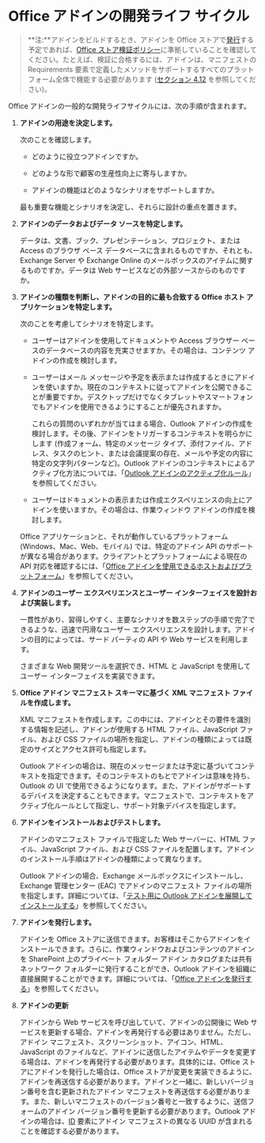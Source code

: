 	
# <a name="office-add-ins-development-lifecycle"></a>Office アドインの開発ライフ サイクル

>**注:**アドインをビルドするとき、アドインを Office ストアで[発行](../publish/publish.md)する予定であれば、[Office ストア検証ポリシー](https://msdn.microsoft.com/en-us/library/jj220035.aspx)に準拠していることを確認してください。たとえば、検証に合格するには、アドインは、マニフェストの Requirements 要素で定義したメソッドをサポートするすべてのプラットフォーム全体で機能する必要があります ([セクション 4.12](https://msdn.microsoft.com/en-us/library/jj220035.aspx#Anchor_3) を参照してください)。

Office アドインの一般的な開発ライフサイクルには、次の手順が含まれます。


1.  **アドインの用途を決定します。**
    
    次のことを確認します。
    
      - どのように役立つアドインですか。 
    
      - どのような形で顧客の生産性向上に寄与しますか。
    
      - アドインの機能はどのようなシナリオをサポートしますか。
    

    最も重要な機能とシナリオを決定し、それらに設計の重点を置きます。 
    
2.  **アドインのデータおよびデータ ソースを特定します。**
    
    データは、文書、ブック、プレゼンテーション、プロジェクト、または Access のブラウザ ベース データベースに含まれるものですか、それとも、Exchange Server や Exchange Online のメールボックスのアイテムに関するものですか。データは Web サービスなどの外部ソースからのものですか。
    
3.  **アドインの種類を判断し、アドインの目的に最も合致する Office ホスト アプリケーションを特定します。**
    
    次のことを考慮してシナリオを特定します。
    
    - ユーザーはアドインを使用してドキュメントや Access ブラウザー ベースのデータベースの内容を充実させますか。その場合は、コンテンツ アドインの作成を検討します。 
    
    - ユーザーはメール メッセージや予定を表示または作成するときにアドインを使いますか。現在のコンテキストに従ってアドインを公開できることが重要ですか。デスクトップだけでなくタブレットやスマートフォンでもアドインを使用できるようにすることが優先されますか。
    
        これらの質問のいずれかが当てはまる場合、Outlook アドインの作成を検討します。その後、アドインをトリガーするコンテキストを明らかにします (作成フォーム、特定のメッセージ タイプ、添付ファイル、アドレス、タスクのヒント、または会議提案の存在、メールや予定の内容に特定の文字列パターンなど)。Outlook アドインのコンテキストによるアクティブ化方法については、「[Outlook アドインのアクティブ化ルール](../outlook/manifests/activation-rules.md)」を参照してください。
    
    - ユーザーはドキュメントの表示または作成エクスペリエンスの向上にアドインを使いますか。その場合は、作業ウィンドウ アドインの作成を検討します。 

    Office アプリケーションと、それが動作しているプラットフォーム (Windows、Mac、Web、モバイル) では、特定のアドイン API のサポートが異なる場合があります。クライアントとプラットフォームによる現在の API 対応を確認するには、「[Office アドインを使用できるホストおよびプラットフォーム](https://dev.office.com/add-in-availability)」を参照してください。  
    
4.  **アドインのユーザー エクスペリエンスとユーザー インターフェイスを設計および実装します。**
    
    一貫性があり、習得しやすく、主要なシナリオを数ステップの手順で完了できるような、迅速で円滑なユーザー エクスペリエンスを設計します。アドインの目的によっては、サード パーティの API や Web サービスを利用します。
    
    さまざまな Web 開発ツールを選択でき、HTML と JavaScript を使用してユーザー インターフェイスを実装できます。
    
5.  **Office アドイン マニフェスト スキーマに基づく XML マニフェスト ファイルを作成します。**
    
    XML マニフェストを作成します。この中には、アドインとその要件を識別する情報を記述し、アドインが使用する HTML ファイル、JavaScript ファイル、および CSS ファイルの場所を指定し、アドインの種類によっては既定のサイズとアクセス許可も指定します。
    
    Outlook アドインの場合は、現在のメッセージまたは予定に基づいてコンテキストを指定できます。そのコンテキストのもとでアドインは意味を持ち、Outlook の UI で使用できるようになります。また、アドインがサポートするデバイスを決定することもできます。マニフェストで、コンテキストをアクティブ化ルールとして指定し、サポート対象デバイスを指定します。
    
6.  **アドインをインストールおよびテストします。**
    
    アドインのマニフェスト ファイルで指定した Web サーバーに、HTML ファイル、JavaScript ファイル、および CSS ファイルを配置します。アドインのインストール手順はアドインの種類によって異なります。
    
    Outlook アドインの場合、Exchange メールボックスにインストールし、Exchange 管理センター (EAC) でアドインのマニフェスト ファイルの場所を指定します。詳細については、「[テスト用に Outlook アドインを展開してインストールする](../outlook/testing-and-tips.md)」を参照してください。
    
7.  **アドインを発行します。**
    
    アドインを Office ストアに送信できます。お客様はそこからアドインをインストールできます。さらに、作業ウィンドウおよびコンテンツのアドインを SharePoint 上のプライベート フォルダー アドイン カタログまたは共有ネットワーク フォルダーに発行することができ、Outlook アドインを組織に直接展開することができます。詳細については、「[Office アドインを発行する](../publish/publish.md)」を参照してください。
    
8.  **アドインの更新**
    
    アドインから Web サービスを呼び出していて、アドインの公開後に Web サービスを更新する場合、アドインを再発行する必要はありません。ただし、アドイン マニフェスト、スクリーンショット、アイコン、HTML、JavaScript のファイルなど、アドインに送信したアイテムやデータを変更する場合は、アドインを再発行する必要があります。具体的には、Office ストアにアドインを発行した場合は、Office ストアが変更を実装できるように、アドインを再送信する必要があります。アドインと一緒に、新しいバージョン番号を含む更新されたアドイン マニフェストを再送信する必要があります。また、新しいマニフェストのバージョン番号と一致するように、送信フォームのアドイン バージョン番号を更新する必要があります。Outlook アドインの場合は、[ID](../../reference/manifest/id.md) 要素にアドイン マニフェストの異なる UUID が含まれることを確認する必要があります。
    
